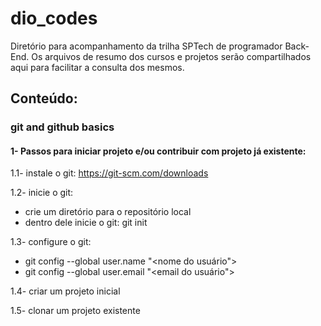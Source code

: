 # dio_codes

Diretório para acompanhamento da trilha SPTech de programador Back-End. Os arquivos de resumo dos cursos e projetos serão compartilhados aqui para facilitar a consulta dos mesmos.

## Conteúdo:
### git and github basics

#### 1- Passos para iniciar projeto e/ou contribuir com projeto já existente:
1.1- instale o git: https://git-scm.com/downloads

1.2- inicie o git: 
- crie um diretório para o repositório local
- dentro dele inicie o git: git init 

1.3- configure o git:
- git config --global user.name "<nome do usuário">  
- git config --global user.email "<email do usuário">

1.4- criar um projeto inicial 

1.5- clonar um projeto existente 
